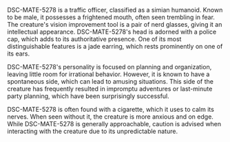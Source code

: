 DSC-MATE-5278 is a traffic officer, classified as a simian humanoid. Known to be male, it possesses a frightened mouth, often seen trembling in fear. The creature's vision improvement tool is a pair of nerd glasses, giving it an intellectual appearance. DSC-MATE-5278's head is adorned with a police cap, which adds to its authoritative presence. One of its most distinguishable features is a jade earring, which rests prominently on one of its ears.

DSC-MATE-5278's personality is focused on planning and organization, leaving little room for irrational behavior. However, it is known to have a spontaneous side, which can lead to amusing situations. This side of the creature has frequently resulted in impromptu adventures or last-minute party planning, which have been surprisingly successful.

DSC-MATE-5278 is often found with a cigarette, which it uses to calm its nerves. When seen without it, the creature is more anxious and on edge. While DSC-MATE-5278 is generally approachable, caution is advised when interacting with the creature due to its unpredictable nature.